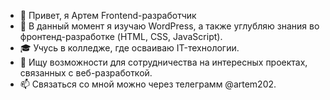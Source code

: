 - 👋 Привет, я Артем Frontend-разработчик
- 🌱 В данный момент я изучаю WordPress, а также углубляю знания во фронтенд-разработке (HTML, CSS, JavaScript).
- 🎓 Учусь в колледже, где осваиваю IT-технологии.
- 💞️ Ищу возможности для сотрудничества на интересных проектах, связанных с веб-разработкой.
- 📫 Связаться со мной можно через телеграмм @artem202.

<!---
Weeltip/Weeltip is a ✨ special ✨ repository because its `README.md` (this file) appears on your GitHub profile.
You can click the Preview link to take a look at your changes.
--->
